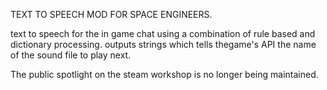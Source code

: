 TEXT TO SPEECH MOD FOR SPACE ENGINEERS.

text to speech for the in game chat using a combination of rule based and dictionary processing. outputs strings which tells thegame's API the name of the sound file to play next.

The public spotlight on the steam workshop is no longer being maintained.

